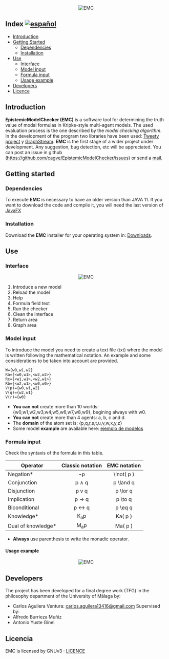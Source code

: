 <p align="center">
  <img src="readme/banner.png" alt="EMC">
</p>

## Index <a href="README_ES.md"><img src="readme/espana.png" alt="español"></a> 
* [Introduction](#introduction)
* [Getting Started](#primeros)
	* [Dependencies](#dependencias)
    * [Installation](#install)
 * [Use](#manual)
    * [Interface](#interfaz)
    * [Model input](#modelo)
    * [Formula input](#formula)
    * [Usage example](#ejemplo)
* [Developers](#community)
* [Licence](#licence)

## Introduction <a name="introduction"></a>
**EpistemicModelChecker (EMC)** is a software tool for determining the truth value of modal formulas in Kripke-style multi-agent models.
The used evaluation process is the one described by the *model checking algorithm*. In the development of the program two libraries have been used:
[Tweety project](https://tweetyproject.org/) y [GraphStream](http://graphstream-project.org/). **EMC** is the first stage of a wider project under development. 
Any suggestion, bug detection, etc will be appreciated. You can post an issue in github (https://github.com/cagve/EpistemicModelChecker/issues) or send a [mail](#mail). 

## Getting started <a name="primeros"></a>
### Dependencies <a name="dependencias"></a>
To execute **EMC** is necessary to have an older version than JAVA 11.
If you want to download the code and compile it, you will need the last version of [JavaFX](https://gluonhq.com/products/javafx/)


### Installation <a name="install"></a>

Download the **EMC** installer for your operating system in: [Downloads](https://github.com/cagve/EpistemicModelChecker/releases/tag/v2).


## Use <a name="manual"></a>
### Interface <a name="interfaz"></a>
<p align="center">
  <img src="readme/interfaz.png" alt="EMC">
</p>

 1. Introduce a new model
 2. Reload the model
 3. Help
 4. Formula field text
 5. Run the checker
 6. Clean the interface
 7. Return area
 8. Graph area 

### Model input <a name="modelo"></a>
To introduce the model you need to create a text file (txt) where the model is written following the mathematical notation. An example and some considerations to be taken into account are provided.
```
W={w0,w1,w2}
Ra={<w0,w1>,<w2,w2>}
Rc={<w1,w1>,<w2,w1>}
Rb={<w2,w1>,<w0,w0>}
V(p)={w0,w1,w2}
V(q)={w2,w1}
V(r)={w0}
```
* **You can not** create more than 10 worlds: {w0,w1,w2,w3,w4,w5,w6,w7,w8,w9}, begining always with w0.
* **You can not** create more than 4 agents: a, b, c and d.
* The **domain** of the atom set is: {p,q,r,s,t,u,v,w,x,y,z}
* Some model **example** are available here: [ejemplo de modelos](https://github.com/cagve/EpistemicModelChecker/releases/tag/v1) 

### Formula input <a name="formula"></a>
Check the syntaxis of the formula in this table.

| Operator | Classic notation  | EMC notation
 ------------- |:-------------:| :-------------:|
| Negation* | ¬p | \lnot( p )    
| Conjunction |  p ∧ q | p \land q |
| Disjunction | p v q       |   p \lor q |
| Implication | p → q     |  p \to q |
| Biconditional | p ↔ q | p \eq q |
| Knowledge* | K<sub>a</sub>p | Ka( p )|
| Dual of knowledge*|  M<sub>a</sub>p | Ma( p ) |

* **Always** use parenthesis to write the monadic operator.

#### Usage example <a name="ejemplo"></a>
<p align="center">
  <img src="readme/corte.gif" alt="EMC">
</p>

## Developers <a name="community"></a>
The project has been developed for a final degree work (TFG) in the philosophy department of the University of Málaga by:
* Carlos Aguilera Ventura: carlos.aguilera13416@gmail.com<a name="mail"></a>
Supervised by:
* Alfredo Burrieza Muñiz
* Antonio Yuste Ginel
## Licencia <a name="licence"></a>
EMC is licensed by GNUv3 : [LICENCE](https://github.com/CaAgVe/EpistemicModelChecker/blob/Release_1.01/licence) 
